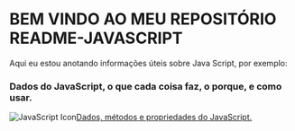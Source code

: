 # BEM VINDO AO MEU REPOSITÓRIO README-JAVASCRIPT

Aqui eu estou anotando informações úteis sobre Java Script, por exemplo:

### Dados do JavaScript, o que cada coisa faz, o porque, e como usar.

![JavaScript Icon](https://img.icons8.com/color/48/javascript--v1.png)[Dados, métodos e propriedades do JavaScript.](https://github.com/jefersonbraine/README-JavaScript/tree/master/JS%20Data)
